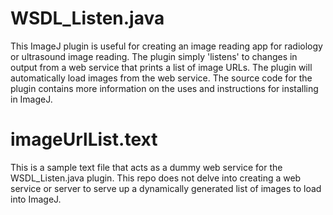 # WSDL_Listen.java
This ImageJ plugin is useful for creating an image reading app for radiology or ultrasound image reading. The plugin simply 'listens' to changes in output from a web service that  prints a list of image URLs. The plugin will automatically load images from the web service. The source code for the plugin contains more information on the uses and instructions for installing in ImageJ.

# imageUrlList.text
This is a sample text file that acts as a dummy web service for the WSDL_Listen.java plugin. This repo does not delve into creating a web service or server to serve up a dynamically generated list of images to load into ImageJ.
